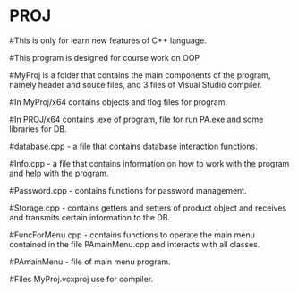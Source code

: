 # PROJ

#This is only for learn new features of C++ language.

#This program is designed for course work on OOP


#MyProj is a folder that contains the main components
of the program, namely header and souce files, and 3 files of
Visual Studio compiler.

#In MyProj/x64 contains objects and tlog files for program.

#In PROJ/x64 contains .exe of program, file for run PA.exe and some libraries for DB.

#database.cpp - a file that contains database interaction functions.

#Info.cpp - a file that contains information on how to work with
the program and help with the program.

#Password.cpp - contains functions for password management.

#Storage.cpp - contains getters and setters of product object
and receives and transmits certain information to the DB.

#FuncForMenu.cpp - contains functions to operate the main menu 
contained in the file PAmainMenu.cpp and interacts with all classes.

#PAmainMenu - file of main menu program.

#Files MyProj.vcxproj use for compiler.